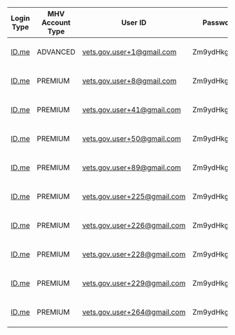 | Login Type            | MHV Account Type | User ID                     | Password     | first_name | middle_name | last_name   | gender | birth_date                | ssn       | phone        | MVI ID     | icn                               | participant_id              |
| --------------------- | ---------------- | --------------------------- | ------------ | ---------- | ----------- | ----------- | ------ | ------------------------- | --------- | ------------ | ---------- | --------------------------------- | --------------------------- |
| [ID.me](http://ID.me) | ADVANCED         | vets.gov.user+1@gmail.com   | Zm9ydHkgdHdv | GREG       | A           | ANDERSON    | M      | 1933-04-05T00:00:00-08:00 | 796121200 | 800-827-1000 | 1005079124 | 1008596379V859838^NI^200M^USVHA^P |                             |
| [ID.me](http://ID.me) | PREMIUM          | vets.gov.user+8@gmail.com   | Zm9ydHkgdHdv | RAY        | Gerald      | BELL        | M      | 1955-08-17T00:00:00-07:00 | 796288429 | 800-827-1000 |            |                                   |                             |
| [ID.me](http://ID.me) | PREMIUM          | vets.gov.user+41@gmail.com  | Zm9ydHkgdHdv | MELVIN     | V           | FREEMAN     | M      | 1971-11-19T00:00:00-08:00 | 796184750 | 800-827-1000 | 1019061961 | 1008711070V155561^NI^200M^USVHA^P | 32318143^PI^200CORP^USVBA^A |
| [ID.me](http://ID.me) | PREMIUM          | vets.gov.user+50@gmail.com  | Zm9ydHkgdHdv | GERALD     | K           | SCHMIDT     | M      | 1941-05-04T00:00:00-08:00 | 796127354 | 800-827-1000 |            |                                   |                             |
| [ID.me](http://ID.me) | PREMIUM          | vets.gov.user+89@gmail.com  | Zm9ydHkgdHdv | RUSSELL    | Shane       | LAWSON      | M      | 1958-11-18T00:00:00-08:00 | 796220951 | 800-827-1000 |            |                                   |                             |
| [ID.me](http://ID.me) | PREMIUM          | vets.gov.user+225@gmail.com | Zm9ydHkgdHdv | RUSSELL    | Renee       | WATSON      | M      | 1961-09-02T00:00:00-07:00 | 796079018 | 800-827-1000 |            | 1008691083V875288^NI^200M^USVHA^P |                             |
| [ID.me](http://ID.me) | PREMIUM          | vets.gov.user+226@gmail.com | Zm9ydHkgdHdv | JOHNNIE    | LEONARD     | WEAVER      | M      | 1956-07-10T00:00:00-07:00 | 796123607 | 800-827-1000 |            |                                   |                             |
| [ID.me](http://ID.me) | PREMIUM          | vets.gov.user+228@gmail.com | Zm9ydHkgdHdv | MARK       |             | WEBB        | M      | 1950-10-04T00:00:00-08:00 | 796104437 | 800-827-1000 |            |                                   |                             |
| [ID.me](http://ID.me) | PREMIUM          | vets.gov.user+229@gmail.com | Zm9ydHkgdHdv | MARK       |             | WEBB        | M      | 1950-10-04T00:00:00-08:00 | 796104437 | 800-827-1000 |            |                                   |                             |
| [ID.me](http://ID.me) | PREMIUM          | vets.gov.user+264@gmail.com | Zm9ydHkgdHdv | SEAN       |             | GPTESTKFIVE | M      | 1972-03-21T00:00:00-08:00 | 666512797 | 800-827-1000 | 1320002080 |                                   |                             |